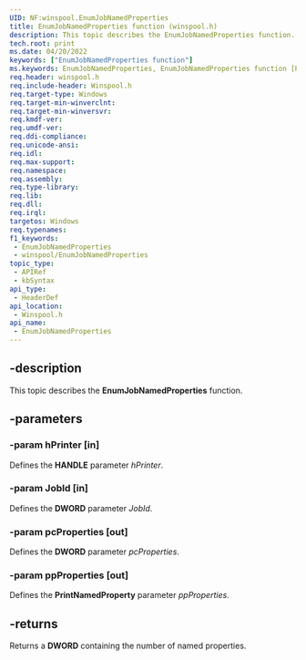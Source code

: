 ```yaml
---
UID: NF:winspool.EnumJobNamedProperties
title: EnumJobNamedProperties function (winspool.h)
description: This topic describes the EnumJobNamedProperties function.
tech.root: print
ms.date: 04/20/2022
keywords: ["EnumJobNamedProperties function"]
ms.keywords: EnumJobNamedProperties, EnumJobNamedProperties function [Print Devices], print.enumjobnamedproperties, winspool/EnumJobNamedProperties
req.header: winspool.h
req.include-header: Winspool.h
req.target-type: Windows
req.target-min-winverclnt: 
req.target-min-winversvr: 
req.kmdf-ver: 
req.umdf-ver: 
req.ddi-compliance: 
req.unicode-ansi: 
req.idl: 
req.max-support: 
req.namespace: 
req.assembly: 
req.type-library: 
req.lib: 
req.dll: 
req.irql: 
targetos: Windows
req.typenames: 
f1_keywords:
 - EnumJobNamedProperties
 - winspool/EnumJobNamedProperties
topic_type:
 - APIRef
 - kbSyntax
api_type:
 - HeaderDef
api_location:
 - Winspool.h
api_name:
 - EnumJobNamedProperties
---
```


## -description

This topic describes the **EnumJobNamedProperties** function.

## -parameters

### -param hPrinter [in]

Defines the **HANDLE** parameter *hPrinter*.

### -param JobId [in]

Defines the **DWORD** parameter *JobId*.

### -param pcProperties [out]

Defines the **DWORD** parameter *pcProperties*.

### -param ppProperties [out]

Defines the **PrintNamedProperty** parameter *ppProperties*.

## -returns

Returns a **DWORD** containing the number of named properties.
